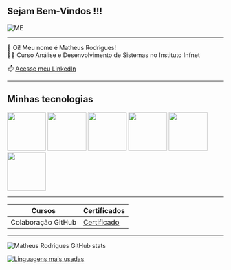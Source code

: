 ## Sejam Bem-Vindos !!!

![ME](https://64.media.tumblr.com/4d253ebcbac40c328a822176d5045913/tumblr_oa4d9xy53A1ro8ysbo1_500.gif)

--------------------------


:man: Oi! Meu nome é Matheus Rodrigues! <br>
:technologist: Curso Análise e Desenvolvimento de Sistemas no Instituto Infnet

📫 [Acesse meu LinkedIn](https://www.linkedin.com/in/matheus-de-souza-rodrigues-177126329/)

--------------

## Minhas tecnologias


<img src="https://cdn.jsdelivr.net/gh/devicons/devicon@latest/icons/javascript/javascript-original.svg" width="90px"> <img src="https://cdn.jsdelivr.net/gh/devicons/devicon@latest/icons/html5/html5-original-wordmark.svg" width="90px"> <img src="https://cdn.jsdelivr.net/gh/devicons/devicon@latest/icons/css3/css3-original-wordmark.svg" width="90px"> <img width="90px"  src="https://cdn.jsdelivr.net/gh/devicons/devicon@latest/icons/python/python-original-wordmark.svg" /> <img width="90px" src="https://cdn.jsdelivr.net/gh/devicons/devicon@latest/icons/sqlite/sqlite-original-wordmark.svg" /> <img width="90px"  src="https://cdn.jsdelivr.net/gh/devicons/devicon@latest/icons/mysql/mysql-original.svg" />





--------

| Cursos | Certificados |
|--------|--------------|
| Colaboração GitHub | [Certificado](https://hermes.dio.me/certificates/ATWEBMME.pdf) |

--------

![Matheus Rodrigues GitHub stats](https://github-readme-stats.vercel.app/api?username=tiTurtle&show_icons=true&theme=radical)

[![Linguagens mais usadas](https://github-readme-stats.vercel.app/api/top-langs/?username=tiTurtle&layout=donut)](https://github.com/anuraghazra/github-readme-stats)


<!--
**tiTurtle/tiTurtle** is a ✨ _special_ ✨ repository because its `README.md` (this file) appears on your GitHub profile.

Here are some ideas to get you started:

- 🔭 I’m currently working on ...
- 🌱 I’m currently learning ...
- 👯 I’m looking to collaborate on ...
- 🤔 I’m looking for help with ...
- 💬 Ask me about ...
- 📫 How to reach me: ...
- 😄 Pronouns: ...
- ⚡ Fun fact: ...
-->

